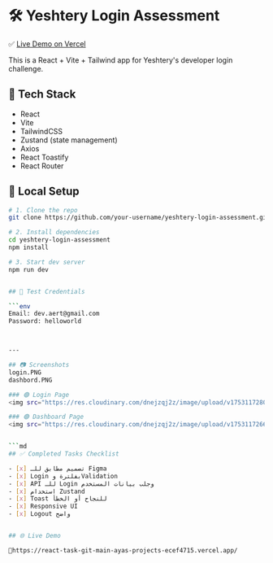 # 🛠️ Yeshtery Login Assessment

✅ [Live Demo on Vercel](https://react-task-git-main-ayas-projects-ecef4715.vercel.app/)

This is a React + Vite + Tailwind app for Yeshtery's developer login challenge.






## 🔧 Tech Stack

- React
- Vite
- TailwindCSS
- Zustand (state management)
- Axios
- React Toastify
- React Router

## 🧪 Local Setup

```bash
# 1. Clone the repo
git clone https://github.com/your-username/yeshtery-login-assessment.git

# 2. Install dependencies
cd yeshtery-login-assessment
npm install

# 3. Start dev server
npm run dev


## 🔐 Test Credentials

```env
Email: dev.aert@gmail.com  
Password: helloworld



---

## 📷 Screenshots
login.PNG
dashbord.PNG

### 🟢 Login Page
<img src="https://res.cloudinary.com/dnejzqj2z/image/upload/v1753117280/login_zga53z.png" width="500"/>

### 🟢 Dashboard Page
<img src="https://res.cloudinary.com/dnejzqj2z/image/upload/v1753117266/dashbord_ogdnr5.png" width="500"/>


```md
## ✅ Completed Tasks Checklist

- [x] تصميم مطابق للـ Figma
- [x] Login بفلترة وValidation
- [x] API للـ Login وجلب بيانات المستخدم
- [x] استخدام Zustand
- [x] Toast للنجاح أو الخطأ
- [x] Responsive UI
- [x] Logout واضح


## 🌐 Live Demo

🔗https://react-task-git-main-ayas-projects-ecef4715.vercel.app/
